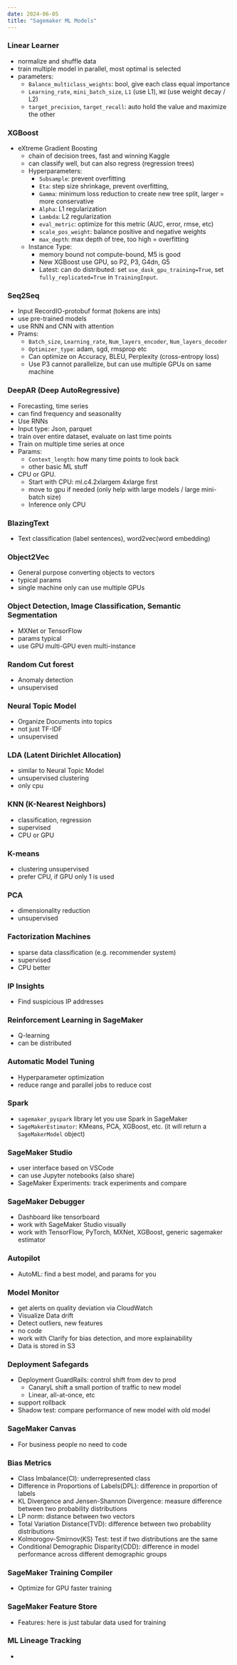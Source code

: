 ```yaml
---
date: 2024-06-05
title: "Sagemaker ML Models"
---
```


### Linear Learner
- normalize and shuffle data
- train multiple model in parallel, most optimal is selected
- parameters:
  - `Balance_multiclass_weights`: bool, give each class equal importance
  - `Learning_rate`, `mini_batch_size`, `L1` (use L1), `Wd` (use weight decay / L2)
  - `target_precision`, `target_recall`: auto hold the value and maximize the other

### XGBoost
- eXtreme Gradient Boosting
  - chain of decision trees, fast and winning Kaggle
  - can classify well, but can also regress (regression trees)
  - Hyperparameters:
    - `Subsample`: prevent overfitting
    - `Eta`: step size shrinkage, prevent overfitting, 
    - `Gamma`: minimum loss reduction to create new tree split, larger = more conservative
    - `Alpha`: L1 regularization
    - `Lambda`: L2 regularization
    - `eval_metric`: optimize for this metric (AUC, error, rmse, etc)
    - `scale_pos_weight`: balance positive and negative weights
    - `max_depth`: max depth of tree, too high = overfitting
  - Instance Type: 
    - memory bound not compute-bound, M5 is good
    - New XGBoost use GPU, so P2, P3, G4dn, G5
    - Latest: can do distributed: set `use_dask_gpu_training=True`, set `fully_replicated=True` in `TrainingInput`.

### Seq2Seq
- Input RecordIO-protobuf format (tokens are ints)
- use pre-trained models
- use RNN and CNN with attention
- Prams:
  - `Batch_size`, `Learning_rate`, `Num_layers_encoder`, `Num_layers_decoder`
  - `Optimizer_type`: adam, sgd, rmsprop etc
  - Can optimize on Accuracy, BLEU, Perplexity (cross-entropy loss)
  - Use P3 cannot parallelize, but can use multiple GPUs on same machine

### DeepAR (Deep AutoRegressive)
- Forecasting, time series
- can find frequency and seasonality
- Use RNNs
- Input type: Json, parquet
- train over entire dataset, evaluate on last time points
- Train on multiple time series at once
- Params:
  - `Context_length`: how many time points to look back
  - other basic ML stuff
- CPU or GPU. 
  - Start with CPU: ml.c4.2xlargem 4xlarge first
  - move to gpu if needed (only help with large models / large mini-batch size)
  - Inference only CPU

### BlazingText
- Text classification (label sentences), word2vec(word embedding)

### Object2Vec
- General purpose converting objects to vectors
- typical params
- single machine only can use multiple GPUs

### Object Detection, Image Classification, Semantic Segmentation
- MXNet or TensorFlow
- params typical
- use GPU multi-GPU even multi-instance

### Random Cut forest
- Anomaly detection
- unsupervised

### Neural Topic Model
- Organize Documents into topics
- not just TF-IDF
- unsupervised

### LDA (Latent Dirichlet Allocation)
- similar to Neural Topic Model
- unsupervised clustering
- only cpu

### KNN (K-Nearest Neighbors)
- classification, regression
- supervised
- CPU or GPU

### K-means
- clustering unsupervised
- prefer CPU, if GPU only 1 is used

### PCA
- dimensionality reduction
- unsupervised
  
### Factorization Machines
- sparse data classification (e.g. recommender system)
- supervised
- CPU better

### IP Insights
- Find suspicious IP addresses


### Reinforcement Learning in SageMaker
- Q-learning
- can be distributed

### Automatic Model Tuning
- Hyperparameter optimization
- reduce range and parallel jobs to reduce cost

### Spark
- `sagemaker_pyspark` library let you use Spark in SageMaker
- `SageMakerEstimator`: KMeans, PCA, XGBoost, etc. (it will return a `SageMakerModel` object)

### SageMaker Studio
- user interface based on VSCode
- can use Jupyter notebooks (also share)
- SageMaker Experiments: track experiments and compare

### SageMaker Debugger
- Dashboard like tensorboard
- work with SageMaker Studio visually
- work with TensorFlow, PyTorch, MXNet, XGBoost, generic sagemaker estimator

### Autopilot
- AutoML: find a best model, and params for you

### Model Monitor
- get alerts on quality deviation via CloudWatch
- Visualize Data drift
- Detect outliers, new features
- no code
- work with Clarify for bias detection, and more explainability
- Data is stored in S3
  
### Deployment Safegards
- Deployment GuardRails: control shift from dev to prod
  - CanaryL shift a small portion of traffic to new model
  - Linear, all-at-once, etc
- support rollback
- Shadow test: compare performance of new model with old model

### SageMaker Canvas
- For business people no need to code

### Bias Metrics
- Class Imbalance(CI): underrepresented class
- Difference in Proportions of Labels(DPL): difference in proportion of labels
- KL Divergence and Jensen-Shannon Divergence: measure difference between two probability distributions
- LP norm: distance between two vectors
- Total Variation Distance(TVD): difference between two probability distributions
- Kolmorogov-Smirnov(KS) Test: test if two distributions are the same
- Conditional Demographic Disparity(CDD): difference in model performance across different demographic groups

### SageMaker Training Compiler
- Optimize for GPU faster training

### SageMaker Feature Store
- Features: here is just tabular data used for training

### ML Lineage Tracking
- 